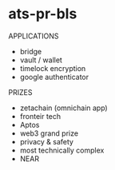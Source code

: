 # ats-pr-bls

APPLICATIONS
- bridge
- vault / wallet
- timelock encryption
- google authenticator 

PRIZES
- zetachain (omnichain app)
- fronteir tech
- Aptos
- web3 grand prize
- privacy & safety
- most technically complex
- NEAR

